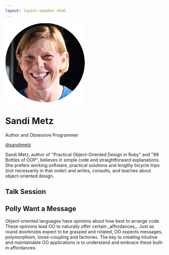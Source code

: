 ```yaml
---
layout: layout-speaker.html
---
```

<div class="container section featured-speaker">
  <div class="row">
    <div class="col-xs-12 col-sm-2 img-container">
      <img class="speaker-page-img" src="../img/speakers/Sandi-Metz-ON.png">
    </div>
    <div class="col-xs-12 col-sm-10 copy-container">
        <h1 class="speaker-header">Sandi Metz</h1>
        <span class="speaker-subtitle">Author and Obsessive Programmer</span>
        <p><a class="speaker-handle" href="https://twitter.com/sandimetz" target="_blank">@sandimetz</a></p>
        <p>Sandi Metz, author of "Practical Object-Oriented Design in Ruby" and "99 Bottles of OOP", believes in simple code and straightforward explanations. She prefers working software, practical solutions and lengthy bicycle trips (not necessarily in that order) and writes, consults, and teaches about object-oriented design.</p>
        <h2>Talk Session</h2>
        <h2 class="gold">Polly Want a Message</h2>
        <p>Object-oriented languages have opinions about how best to arrange code. These opinions lead OO to naturally offer certain _affordances_. Just as round doorknobs expect to be grasped and rotated, OO expects messages, polymorphism, loose-coupling and factories. The key to creating intuitive and maintainable OO applications is to understand and embrace these built-in affordances.</p>
    </div>
  </div>
</div>